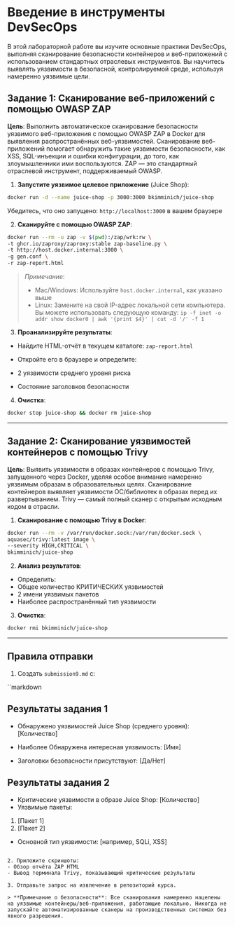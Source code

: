 # Введение в инструменты DevSecOps

В этой лабораторной работе вы изучите основные практики DevSecOps, выполняя сканирование безопасности контейнеров и веб-приложений с использованием стандартных отраслевых инструментов. Вы научитесь выявлять уязвимости в безопасной, контролируемой среде, используя намеренно уязвимые цели.

## Задание 1: Сканирование веб-приложений с помощью OWASP ZAP

**Цель**: Выполнить автоматическое сканирование безопасности уязвимого веб-приложения с помощью OWASP ZAP в Docker для выявления распространённых веб-уязвимостей. Сканирование веб-приложений помогает обнаружить такие уязвимости безопасности, как XSS, SQL-инъекции и ошибки конфигурации, до того, как злоумышленники ими воспользуются. ZAP — это стандартный отраслевой инструмент, поддерживаемый OWASP.

1. **Запустите уязвимое целевое приложение** (Juice Shop):

```bash
docker run -d --name juice-shop -p 3000:3000 bkimminich/juice-shop
```

Убедитесь, что оно запущено: `http://localhost:3000` в вашем браузере

2. **Сканируйте с помощью OWASP ZAP**:

```bash
docker run --rm -u zap -v $(pwd):/zap/wrk:rw \
-t ghcr.io/zaproxy/zaproxy:stable zap-baseline.py \
-t http://host.docker.internal:3000 \
-g gen.conf \
-r zap-report.html
```

> *Примечание*:
> - Mac/Windows: Используйте `host.docker.internal`, как указано выше
> - Linux: Замените на свой IP-адрес локальной сети компьютера. Вы можете использовать следующую команду: `ip -f inet -o addr show docker0 | awk '{print $4}' | cut -d '/' -f 1`

3. **Проанализируйте результаты**:

- Найдите HTML-отчёт в текущем каталоге: `zap-report.html`

- Откройте его в браузере и определите:
- 2 уязвимости среднего уровня риска
- Состояние заголовков безопасности

4. **Очистка**:

```bash
docker stop juice-shop && docker rm juice-shop
```

---

## Задание 2: Сканирование уязвимостей контейнеров с помощью Trivy

**Цель**: Выявить уязвимости в образах контейнеров с помощью Trivy, запущенного через Docker, уделяя особое внимание намеренно уязвимым образам в образовательных целях. Сканирование контейнеров выявляет уязвимости ОС/библиотек в образах перед их развертыванием. Trivy — самый полный сканер с открытым исходным кодом в отрасли.

1. **Сканирование с помощью Trivy в Docker**:

```bash
docker run --rm -v /var/run/docker.sock:/var/run/docker.sock \
aquasec/trivy:latest image \
--severity HIGH,CRITICAL \
bkimminich/juice-shop
```

2. **Анализ результатов**:
- Определить:
- Общее количество КРИТИЧЕСКИХ уязвимостей
- 2 имени уязвимых пакетов
- Наиболее распространённый тип уязвимости

3. **Очистка**:

```bash
docker rmi bkimminich/juice-shop
```

---

## Правила отправки

1. Создать `submission9.md` с:

``markdown
## Результаты задания 1
- Обнаружено уязвимостей Juice Shop (среднего уровня): [Количество]
- Наиболее Обнаружена интересная уязвимость: [Имя]

- Заголовки безопасности присутствуют: [Да/Нет]

## Результаты задания 2
- Критические уязвимости в образе Juice Shop: [Количество]
- Уязвимые пакеты:
1. [Пакет 1]
2. [Пакет 2]
- Основной тип уязвимости: [например, SQLi, XSS]
```

2. Приложите скриншоты:
- Обзор отчёта ZAP HTML
- Вывод терминала Trivy, показывающий критические результаты

3. Отправьте запрос на извлечение в репозиторий курса.

> **Примечание о безопасности**: Все сканирования намеренно нацелены на уязвимые контейнеры/веб-приложения, работающие локально. Никогда не запускайте автоматизированные сканеры на производственных системах без явного разрешения.

